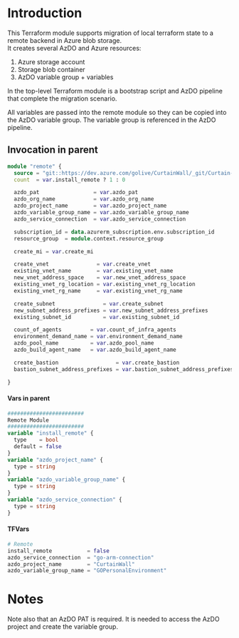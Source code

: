 # Introduction 
This Terraform module supports migration of local terraform state to a remote backend in Azure blob storage.  
It creates several AzDO and Azure resources:  
1. Azure storage account  
2. Storage blob container  
3. AzDO variable group + variables  

In the top-level Terraform module is a bootstrap script and AzDO pipeline that complete the migration scenario.  

All variables are passed into the remote module so they can be copied into the AzDO variable group. The variable group is referenced in the AzDO pipeline.  

## Invocation in parent
``` terraform
module "remote" {
  source = "git::https://dev.azure.com/golive/CurtainWall/_git/Curtain-Wall-Module-Remote"
  count  = var.install_remote ? 1 : 0

  azdo_pat                 = var.azdo_pat
  azdo_org_name            = var.azdo_org_name
  azdo_project_name        = var.azdo_project_name
  azdo_variable_group_name = var.azdo_variable_group_name
  azdo_service_connection  = var.azdo_service_connection

  subscription_id = data.azurerm_subscription.env.subscription_id
  resource_group  = module.context.resource_group

  create_mi = var.create_mi

  create_vnet               = var.create_vnet
  existing_vnet_name        = var.existing_vnet_name
  new_vnet_address_space    = var.new_vnet_address_space
  existing_vnet_rg_location = var.existing_vnet_rg_location
  existing_vnet_rg_name     = var.existing_vnet_rg_name

  create_subnet               = var.create_subnet
  new_subnet_address_prefixes = var.new_subnet_address_prefixes
  existing_subnet_id          = var.existing_subnet_id

  count_of_agents         = var.count_of_infra_agents
  environment_demand_name = var.environment_demand_name
  azdo_pool_name          = var.azdo_pool_name
  azdo_build_agent_name   = var.azdo_build_agent_name

  create_bastion                  = var.create_bastion
  bastion_subnet_address_prefixes = var.bastion_subnet_address_prefixes

}
```

#### Vars in parent
```terraform
########################
Remote Module
########################
variable "install_remote" {
  type    = bool
  default = false
}
variable "azdo_project_name" {
  type = string
}
variable "azdo_variable_group_name" {
  type = string
}
variable "azdo_service_connection" {
  type = string
}

```

#### TFVars
```terraform
# Remote
install_remote           = false
azdo_service_connection  = "go-arm-connection"
azdo_project_name        = "CurtainWall"
azdo_variable_group_name = "GOPersonalEnvironment"
```

# Notes

Note also that an AzDO PAT is required. It is needed to access the AzDO project and create the variable group.  